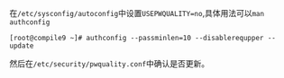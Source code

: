 在`/etc/sysconfig/autoconfig`中设置`USEPWQUALITY=no`,具体用法可以`man authconfig`
```
[root@compile9 ~]# authconfig --passminlen=10 --disablerequpper --update
```
然后在`/etc/security/pwquality.conf`中确认是否更新。
